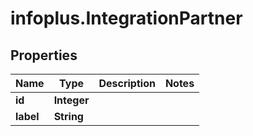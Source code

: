 # infoplus.IntegrationPartner

## Properties
Name | Type | Description | Notes
------------ | ------------- | ------------- | -------------
**id** | **Integer** |  | 
**label** | **String** |  | 


